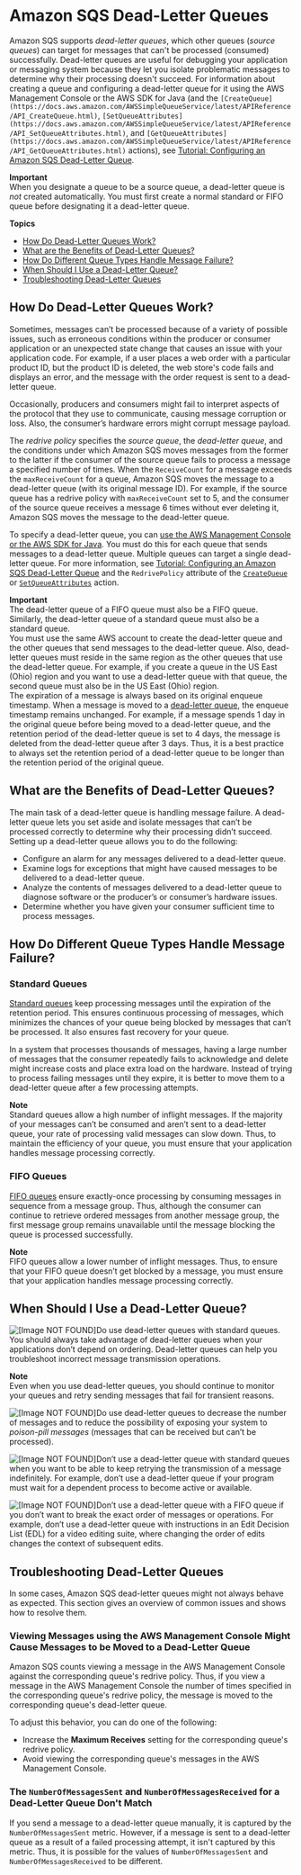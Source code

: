 # Amazon SQS Dead\-Letter Queues<a name="sqs-dead-letter-queues"></a>

Amazon SQS supports *dead\-letter queues*, which other queues \(*source queues*\) can target for messages that can't be processed \(consumed\) successfully\. Dead\-letter queues are useful for debugging your application or messaging system because they let you isolate problematic messages to determine why their processing doesn't succeed\. For information about creating a queue and configuring a dead\-letter queue for it using the AWS Management Console or the AWS SDK for Java \(and the `[CreateQueue](https://docs.aws.amazon.com/AWSSimpleQueueService/latest/APIReference/API_CreateQueue.html)`, `[SetQueueAttributes](https://docs.aws.amazon.com/AWSSimpleQueueService/latest/APIReference/API_SetQueueAttributes.html)`, and `[GetQueueAttributes](https://docs.aws.amazon.com/AWSSimpleQueueService/latest/APIReference/API_GetQueueAttributes.html)` actions\), see [Tutorial: Configuring an Amazon SQS Dead\-Letter Queue](sqs-configure-dead-letter-queue.md)\.

**Important**  
When you designate a queue to be a source queue, a dead\-letter queue is *not* created automatically\. You must first create a normal standard or FIFO queue before designating it a dead\-letter queue\.

**Topics**
+ [How Do Dead\-Letter Queues Work?](#sqs-dead-letter-queues-how-they-work)
+ [What are the Benefits of Dead\-Letter Queues?](#sqs-dead-letter-queues-benefits)
+ [How Do Different Queue Types Handle Message Failure?](#sqs-dead-letter-queues-handling-message-failure)
+ [When Should I Use a Dead\-Letter Queue?](#sqs-dead-letter-queues-when-to-use)
+ [Troubleshooting Dead\-Letter Queues](#sqs-dead-letter-queues-troubleshooting)

## How Do Dead\-Letter Queues Work?<a name="sqs-dead-letter-queues-how-they-work"></a>

Sometimes, messages can’t be processed because of a variety of possible issues, such as erroneous conditions within the producer or consumer application or an unexpected state change that causes an issue with your application code\. For example, if a user places a web order with a particular product ID, but the product ID is deleted, the web store's code fails and displays an error, and the message with the order request is sent to a dead\-letter queue\.

Occasionally, producers and consumers might fail to interpret aspects of the protocol that they use to communicate, causing message corruption or loss\. Also, the consumer’s hardware errors might corrupt message payload\. 

The *redrive policy* specifies the *source queue*, the *dead\-letter queue*, and the conditions under which Amazon SQS moves messages from the former to the latter if the consumer of the source queue fails to process a message a specified number of times\. When the `ReceiveCount` for a message exceeds the `maxReceiveCount` for a queue, Amazon SQS moves the message to a dead\-letter queue \(with its original message ID\)\. For example, if the source queue has a redrive policy with `maxReceiveCount` set to 5, and the consumer of the source queue receives a message 6 times without ever deleting it, Amazon SQS moves the message to the dead\-letter queue\.

To specify a dead\-letter queue, you can [use the AWS Management Console or the AWS SDK for Java](sqs-configure-dead-letter-queue.md)\. You must do this for each queue that sends messages to a dead\-letter queue\. Multiple queues can target a single dead\-letter queue\. For more information, see [Tutorial: Configuring an Amazon SQS Dead\-Letter Queue](sqs-configure-dead-letter-queue.md) and the `RedrivePolicy` attribute of the [ `CreateQueue`](https://docs.aws.amazon.com/AWSSimpleQueueService/latest/APIReference/API_CreateQueue.html#API_CreateQueue_RequestParameters) or [ `SetQueueAttributes`](https://docs.aws.amazon.com/AWSSimpleQueueService/latest/APIReference/API_SetQueueAttributes.html#API_SetQueueAttributes_RequestParameters) action\.

**Important**  
The dead\-letter queue of a FIFO queue must also be a FIFO queue\. Similarly, the dead\-letter queue of a standard queue must also be a standard queue\.  
You must use the same AWS account to create the dead\-letter queue and the other queues that send messages to the dead\-letter queue\. Also, dead\-letter queues must reside in the same region as the other queues that use the dead\-letter queue\. For example, if you create a queue in the US East \(Ohio\) region and you want to use a dead\-letter queue with that queue, the second queue must also be in the US East \(Ohio\) region\.  
The expiration of a message is always based on its original enqueue timestamp\. When a message is moved to a [dead\-letter queue](#sqs-dead-letter-queues), the enqueue timestamp remains unchanged\. For example, if a message spends 1 day in the original queue before being moved to a dead\-letter queue, and the retention period of the dead\-letter queue is set to 4 days, the message is deleted from the dead\-letter queue after 3 days\. Thus, it is a best practice to always set the retention period of a dead\-letter queue to be longer than the retention period of the original queue\.

## What are the Benefits of Dead\-Letter Queues?<a name="sqs-dead-letter-queues-benefits"></a>

The main task of a dead\-letter queue is handling message failure\. A dead\-letter queue lets you set aside and isolate messages that can’t be processed correctly to determine why their processing didn’t succeed\. Setting up a dead\-letter queue allows you to do the following:
+ Configure an alarm for any messages delivered to a dead\-letter queue\.
+ Examine logs for exceptions that might have caused messages to be delivered to a dead\-letter queue\.
+ Analyze the contents of messages delivered to a dead\-letter queue to diagnose software or the producer’s or consumer’s hardware issues\.
+ Determine whether you have given your consumer sufficient time to process messages\.

## How Do Different Queue Types Handle Message Failure?<a name="sqs-dead-letter-queues-handling-message-failure"></a>

### Standard Queues<a name="dead-letter-queues-standard-queues"></a>

[Standard queues](standard-queues.md) keep processing messages until the expiration of the retention period\. This ensures continuous processing of messages, which minimizes the chances of your queue being blocked by messages that can’t be processed\. It also ensures fast recovery for your queue\.

In a system that processes thousands of messages, having a large number of messages that the consumer repeatedly fails to acknowledge and delete might increase costs and place extra load on the hardware\. Instead of trying to process failing messages until they expire, it is better to move them to a dead\-letter queue after a few processing attempts\.

**Note**  
Standard queues allow a high number of inflight messages\. If the majority of your messages can’t be consumed and aren’t sent to a dead\-letter queue, your rate of processing valid messages can slow down\. Thus, to maintain the efficiency of your queue, you must ensure that your application handles message processing correctly\.

### FIFO Queues<a name="dead-letter-queues-FIFO-queues"></a>

[FIFO queues](FIFO-queues.md) ensure exactly\-once processing by consuming messages in sequence from a message group\. Thus, although the consumer can continue to retrieve ordered messages from another message group, the first message group remains unavailable until the message blocking the queue is processed successfully\.

**Note**  
FIFO queues allow a lower number of inflight messages\. Thus, to ensure that your FIFO queue doesn’t get blocked by a message, you must ensure that your application handles message processing correctly\.

## When Should I Use a Dead\-Letter Queue?<a name="sqs-dead-letter-queues-when-to-use"></a>

![\[Image NOT FOUND\]](http://docs.aws.amazon.com/AWSSimpleQueueService/latest/SQSDeveloperGuide/images/checkmark.png)Do use dead\-letter queues with standard queues\. You should always take advantage of dead\-letter queues when your applications don’t depend on ordering\. Dead\-letter queues can help you troubleshoot incorrect message transmission operations\.

**Note**  
Even when you use dead\-letter queues, you should continue to monitor your queues and retry sending messages that fail for transient reasons\.

![\[Image NOT FOUND\]](http://docs.aws.amazon.com/AWSSimpleQueueService/latest/SQSDeveloperGuide/images/checkmark.png)Do use dead\-letter queues to decrease the number of messages and to reduce the possibility of exposing your system to *poison\-pill messages* \(messages that can be received but can’t be processed\)\.

![\[Image NOT FOUND\]](http://docs.aws.amazon.com/AWSSimpleQueueService/latest/SQSDeveloperGuide/images/cross.png)Don’t use a dead\-letter queue with standard queues when you want to be able to keep retrying the transmission of a message indefinitely\. For example, don’t use a dead\-letter queue if your program must wait for a dependent process to become active or available\.

![\[Image NOT FOUND\]](http://docs.aws.amazon.com/AWSSimpleQueueService/latest/SQSDeveloperGuide/images/cross.png)Don’t use a dead\-letter queue with a FIFO queue if you don’t want to break the exact order of messages or operations\. For example, don’t use a dead\-letter queue with instructions in an Edit Decision List \(EDL\) for a video editing suite, where changing the order of edits changes the context of subsequent edits\.

## Troubleshooting Dead\-Letter Queues<a name="sqs-dead-letter-queues-troubleshooting"></a>

In some cases, Amazon SQS dead\-letter queues might not always behave as expected\. This section gives an overview of common issues and shows how to resolve them\.

### Viewing Messages using the AWS Management Console Might Cause Messages to be Moved to a Dead\-Letter Queue<a name="sqs-dlq-console"></a>

Amazon SQS counts viewing a message in the AWS Management Console against the corresponding queue's redrive policy\. Thus, if you view a message in the AWS Management Console the number of times specified in the corresponding queue's redrive policy, the message is moved to the corresponding queue's dead\-letter queue\.

To adjust this behavior, you can do one of the following:
+ Increase the **Maximum Receives** setting for the corresponding queue's redrive policy\.
+ Avoid viewing the corresponding queue's messages in the AWS Management Console\.

### The `NumberOfMessagesSent` and `NumberOfMessagesReceived` for a Dead\-Letter Queue Don't Match<a name="sqs-dlq-number-of-messages"></a>

If you send a message to a dead\-letter queue manually, it is captured by the `NumberOfMessagesSent` metric\. However, if a message is sent to a dead\-letter queue as a result of a failed processing attempt, it isn't captured by this metric\. Thus, it is possible for the values of `NumberOfMessagesSent` and `NumberOfMessagesReceived` to be different\.